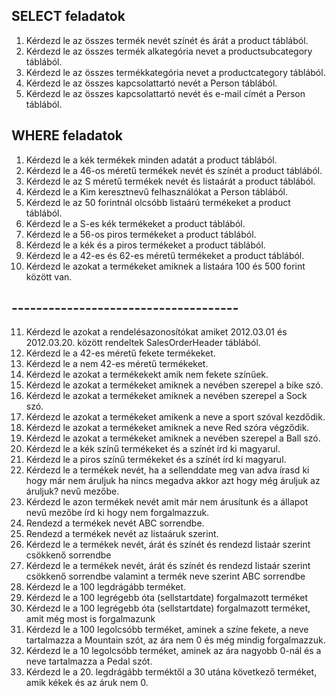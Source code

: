 ## SELECT feladatok

1. Kérdezd le az összes termék nevét színét és árát a product táblából.
2. Kérdezd le az összes termék alkategória nevet a productsubcategory táblából.
3. Kérdezd le az összes termékkategória nevet a productcategory táblából.
4. Kérdezd le az összes kapcsolattartó nevét a Person táblából.
5. Kérdezd le az összes kapcsolattartó nevét és e-mail címét a Person táblából.

## WHERE feladatok
1. Kérdezd le a kék termékek minden adatát a product táblából.
2. Kérdezd le a 46-os méretű termékek nevét és színét a product táblából.
3. Kérdezd le az S méretű termékek nevét és listaárát a product táblából.
4. Kérdezd le a Kim keresztnevű felhasználókat a Person táblából.
5. Kérdezd le az 50 forintnál olcsóbb listaárú termékeket a product táblából.
6. Kérdezd le a S-es kék termékeket a product táblából.
7. Kérdezd le a 56-os piros termékeket a product táblából.
8. Kérdezd le a kék és a piros termékeket a product táblából.
9. Kérdezd le a 42-es és 62-es méretű termékeket a product táblából.
10. Kérdezd le azokat a termékeket amiknek a listaára 100 és 500 forint között van.


## -------------------------------------
11. Kérdezd le azokat a rendelésazonosítókat amiket 2012.03.01 és 2012.03.20. között rendeltek SalesOrderHeader táblából.
12. Kérdezd le a 42-es méretű fekete termékeket.
13. Kérdezd le a nem 42-es méretű termékeket.
14. Kérdezd le azokat a termékekekt amik nem fekete színűek.
15. Kérdezd le azokat a termékeket amiknek a nevében szerepel a bike szó.
16. Kérdezd le azokat a termékeket amiknek a nevében szerepel a Sock szó.
17. Kérdezd le azokat a termékeket amikenk a neve a sport szóval kezdődik.
18. Kérdezd le azokat a termékeket amiknek a neve Red szóra végződik.
19. Kérdezd le azokat a termékeket amiknek a nevében szerepel a Ball szó.
20. Kérdezd le a kék színű termékeket és a színét írd ki magyarul.
21. Kérdezd le a piros színű termékeket és a színét írd ki magyarul.
22. Kérdezd le a termékek nevét, ha a sellenddate meg van adva írasd ki hogy már nem áruljuk ha nincs megadva akkor azt hogy még áruljuk az áruljuk? nevű mezőbe.
23. Kérdezd le azon termékek nevét amit már nem árusítunk és a állapot nevű mezőbe írd ki hogy nem forgalmazzuk.
24. Rendezd a termékek nevét ABC sorrendbe.
25. Rendezd a termékek nevét az listaáruk szerint.
26. Kérdezd le a termékek nevét, árát és színét és rendezd listaár szerint csökkenő sorrendbe
26. Kérdezd le a termékek nevét, árát és színét és rendezd listaár szerint csökkenő sorrendbe valamint a termék neve szerint ABC sorrendbe
27. Kérdezd le a 100 legdrágább terméket.
28. Kérdezd le a 100 legrégebb óta (sellstartdate) forgalmazott terméket
29. Kérdezd le a 100 legrégebb óta (sellstartdate) forgalmazott terméket, amit még most is forgalmazunk
30. Kérdezd le a 100 legolcsóbb terméket, aminek a színe fekete, a neve tartalmazza a Mountain szót, az ára nem 0 és még mindig forgalmazzuk.
31. Kérdezd le a 10 legolcsóbb terméket, aminek az ára nagyobb 0-nál és a neve tartalmazza a Pedal szót.
32. Kérdezd le a 20. legdrágább terméktől a 30 utána következő terméket, amik kékek és az áruk nem 0.
